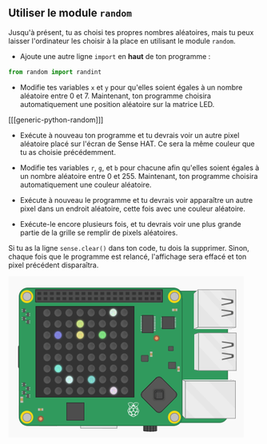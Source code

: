 ## Utiliser le module `random`

Jusqu'à présent, tu as choisi tes propres nombres aléatoires, mais tu peux laisser l'ordinateur les choisir à la place en utilisant le module `random`.

+ Ajoute une autre ligne `import` en **haut** de ton programme :

```python
from random import randint
```

+ Modifie tes variables `x` et `y` pour qu'elles soient égales à un nombre aléatoire entre 0 et 7. Maintenant, ton programme choisira automatiquement une position aléatoire sur la matrice LED.

[[[generic-python-random]]]

+ Exécute à nouveau ton programme et tu devrais voir un autre pixel aléatoire placé sur l'écran de Sense HAT. Ce sera la même couleur que tu as choisie précédemment.

+ Modifie tes variables `r`, `g`, et `b` pour chacune afin qu'elles soient égales à un nombre aléatoire entre 0 et 255. Maintenant, ton programme choisira automatiquement une couleur aléatoire.

+ Exécute à nouveau le programme et tu devrais voir apparaître un autre pixel dans un endroit aléatoire, cette fois avec une couleur aléatoire.

+ Exécute-le encore plusieurs fois, et tu devrais voir une plus grande partie de la grille se remplir de pixels aléatoires.

Si tu as la ligne `sense.clear()` dans ton code, tu dois la supprimer. Sinon, chaque fois que le programme est relancé, l'affichage sera effacé et ton pixel précédent disparaîtra.

![Pixels aléatoires](images/random-pixels.png)
